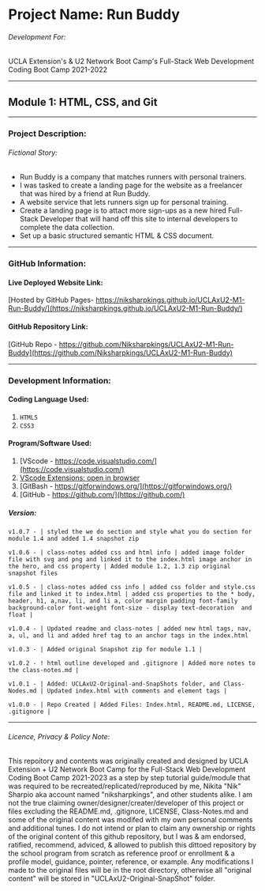 # Project Name: Run Buddy

###### Development For:

UCLA Extension's & U2 Network Boot Camp's
Full-Stack Web Development Coding Boot Camp 2021-2022

---

## Module 1: HTML, CSS, and Git

---

### Project Description:

###### *Fictional Story:*

- Run Buddy is a company that matches runners with personal trainers.
- I was tasked to create a landing page for the website as a freelancer that was hired by a friend at Run Buddy.
- A website service that lets runners sign up for personal training.
- Create a landing page is to attact more sign-ups as a new hired Full-Stack Developer that will hand off this site to internal developers to complete the data collection.
- Set up a basic structured semantic HTML & CSS document.

---

### GitHub Information:

#### Live Deployed Website Link:

[Hosted by GitHub Pages- https://niksharpkings.github.io/UCLAxU2-M1-Run-Buddy/](https://niksharpkings.github.io/UCLAxU2-M1-Run-Buddy/)

#### GitHub Repository Link:

[GitHub Repo - https://github.com/Niksharpkings/UCLAxU2-M1-Run-Buddy](https://github.com/Niksharpkings/UCLAxU2-M1-Run-Buddy)

---

### Development Information:

#### Coding Language Used:

1) `HTML5`
2) `CSS3`

#### Program/Software Used:

1) [VScode - https://code.visualstudio.com/](https://code.visualstudio.com/)
2) [VScode Extensions: open in browser](https://marketplace.visualstudio.com/items?itemName=techer.open-in-browser)
3) [GitBash - https://gitforwindows.org/](https://gitforwindows.org/)
4) [GitHub - https://github.com/](https://github.com/)

##### Version:

`v1.0.7 - | styled the we do section and style what you do section for module 1.4 and added 1.4 snapshot zip`

`v1.0.6 - | class-notes added css and html info | added image folder file with svg and png
 and linked it to the index.html image anchor in the hero, and css property | Added module 1.2, 1.3 zip original snapshot files`
 
`v1.0.5 - | class-notes added css info | added css folder and style.css file and linked it to index.html | added css properties to the * body, header, h1, a,nav, li, and li a, color margin padding font-family background-color font-weight font-size - display text-decoration  and float |`

`v1.0.4 - | Updated readme and class-notes | added new html tags, nav, a, ul, and li and added href tag to an anchor tags in the index.html`

`v1.0.3 - | Added original Snapshot zip for module 1.1 |`

`v1.0.2 - ! html outline developed and .gitignore | Added more notes to the class-notes.md |`

`v1.0.1 - | Added: UCLAxU2-Original-and-SnapShots folder, and Class-Nodes.md | Updated index.html with comments and element tags | `

`v1.0.0 - | Repo Created | Added Files: Index.html, README.md, LICENSE, .gitignore |`

---

###### Licence, Privacy & Policy Note:

This repoitory and contents was originally created and designed by UCLA Extension + U2 Network Boot Camp for the Full-Stack Web Development Coding Boot Camp 2021-2023 as a step by step tutorial guide/module that was required to be recreated/replicated/reproduced by me, Nikita "Nik" Sharpio aka account named "niksharpkings", and other students alike. I am not the true claiming owner/designer/creater/developer of this project or files excluding the README.md, .gitignore, LICENSE, Class-Notes.md and some of the original content was modifed with my own personal comments and additional tunes. I do not intend or plan to claim any ownership or rights of the original content of this github repository, but I was & am endorsed, ratified, recommend, adviced, & allowed to publish this dittoed repository by the school program from scratch as reference proof or enrollment & a profile model, guidance, pointer, reference, or example.  Any modifications I made to the original files will be in the root directory, otherwise all "original content" will be stored in "UCLAxU2-Original-SnapShot" folder.

